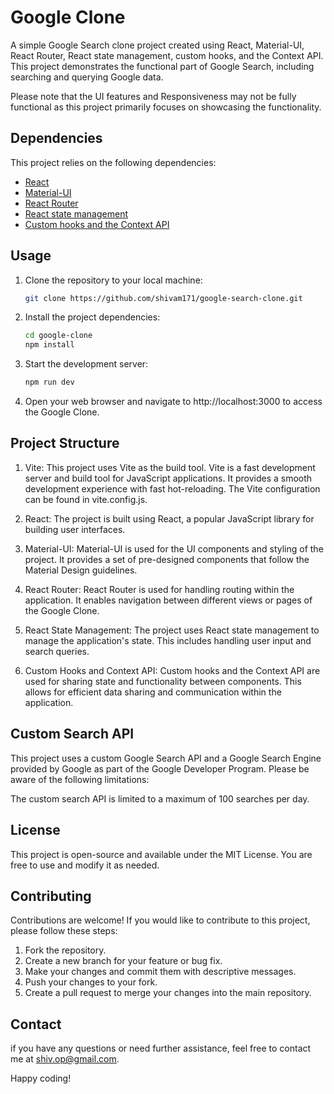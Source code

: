 # Google Clone

A simple Google Search clone project created using React, Material-UI, React Router, React state management, custom hooks, and the Context API. This project demonstrates the functional part of Google Search, including searching and querying Google data. 

Please note that the UI features and Responsiveness may not be fully functional as this project primarily focuses on showcasing the functionality.

## Dependencies

This project relies on the following dependencies:

- [React](https://reactjs.org/)
- [Material-UI](https://mui.com/)
- [React Router](https://reactrouter.com/)
- [React state management](https://reactjs.org/docs/hooks-state.html)
- [Custom hooks and the Context API](https://legacy.reactjs.org/docs/context.html)

## Usage

1. Clone the repository to your local machine:

   ```bash
   git clone https://github.com/shivam171/google-search-clone.git


1. Install the project dependencies:
   ```bash
   cd google-clone
   npm install

2. Start the development server:
    ```bash
   npm run dev

3. Open your web browser and navigate to http://localhost:3000 to access the Google Clone.

## Project Structure
1. Vite: This project uses Vite as the build tool. Vite is a fast development server and build tool for JavaScript applications. It provides a smooth development experience with fast hot-reloading. The Vite configuration can be found in vite.config.js.

2. React: The project is built using React, a popular JavaScript library for building user interfaces.

3. Material-UI: Material-UI is used for the UI components and styling of the project. It provides a set of pre-designed components that follow the Material Design guidelines.

4. React Router: React Router is used for handling routing within the application. It enables navigation between different views or pages of the Google Clone.

5. React State Management: The project uses React state management to manage the application's state. This includes handling user input and search queries.

6. Custom Hooks and Context API: Custom hooks and the Context API are used for sharing state and functionality between components. This allows for efficient data sharing and communication within the application.

## Custom Search API
This project uses a custom Google Search API and a Google Search Engine provided by Google as part of the Google Developer Program. Please be aware of the following limitations:

The custom search API is limited to a maximum of 100 searches per day.

## License
This project is open-source and available under the MIT License. You are free to use and modify it as needed.

## Contributing
Contributions are welcome! If you would like to contribute to this project, please follow these steps:
1. Fork the repository.
2. Create a new branch for your feature or bug fix.
3. Make your changes and commit them with descriptive messages.
4. Push your changes to your fork.
5. Create a pull request to merge your changes into the main repository.

## Contact
if you have any questions or need further assistance, feel free to contact me at shiv.op@gmail.com.

Happy coding!

